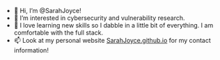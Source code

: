 - 👋 Hi, I’m @SarahJoyce!
- 👀 I’m interested in cybersecurity and vulnerability research.
- 🌱 I love learning new skills so I dabble in a little bit of everything. I am comfortable with the full stack.
- 📫 Look at my personal website [SarahJoyce.github.io](https://SarahJoyce.github.io/) for my contact information!

<!---
✨ If you're reading this, you're cool ✨
--->
